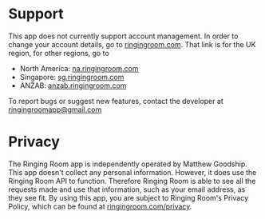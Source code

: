 # Support
This app does not currently support account management. In order to change your account details, go to [ringingroom.com](ringingroom.com). That link is for the UK region, for other regions, go to
* North America: [na.ringingroom.com](na.ringingroom.com)
* Singapore: [sg.ringingroom.com](sg.ringingroom.com)
* ANZAB: [anzab.ringingroom.com](anzab.ringingroom.com)

To report bugs or suggest new features, contact the developer at ringingroomapp@gmail.com
# Privacy
The Ringing Room app is independently operated by Matthew Goodship. This app doesn't collect any personal information. However, it does use the Ringing Room API to function. Therefore Ringing Room is able to see all the requests made and use that information, such as your email address, as they see fit. By using this app, you are subject to Ringing Room's Privacy Policy, which can be found at [ringingroom.com/privacy](ringingroom.com/privacy).
